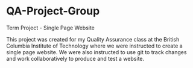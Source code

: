 # QA-Project-Group
Term Project - Single Page Website

This project was created for my Quality Assurance class at the British Columbia Institute of Technology where we were instructed to create a single page website. We were also instructed to use git to track changes and work collaboratively to produce and test a website.
